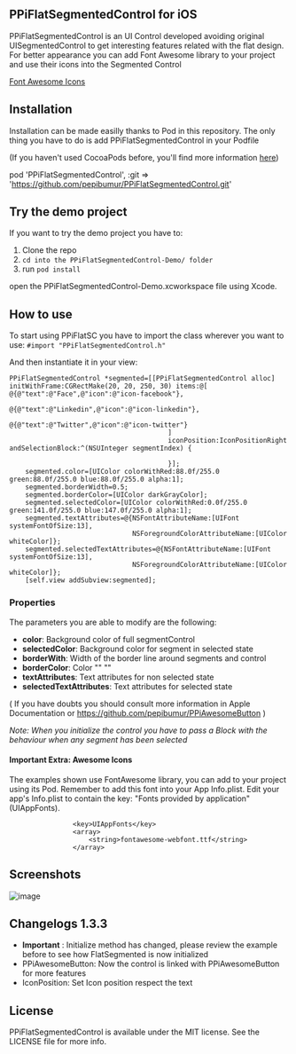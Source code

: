 ## PPiFlatSegmentedControl for iOS

PPiFlatSegmentedControl is an UI Control developed avoiding original UISegmentedControl to get interesting features related with the flat design. 
For better appearance you can add Font Awesome library to your project and use their icons into the Segmented Control

[Font Awesome Icons](http://fortawesome.github.io/Font-Awesome/icons/)

## Installation
Installation can be made easilly thanks to Pod in this repository. The only thing you have to do is add PPiFlatSegmentedControl in your Podfile

(If you haven't used CocoaPods before, you'll find more information [here](http://cocoapods.org/))

pod 'PPiFlatSegmentedControl', :git => 'https://github.com/pepibumur/PPiFlatSegmentedControl.git'

## Try the demo project
If you want to try the demo project you have to:

1. Clone the repo
2. `cd into the PPiFlatSegmentedControl-Demo/ folder`
3. run `pod install`

open the PPiFlatSegmentedControl-Demo.xcworkspace file using Xcode.


## How to use
To start using PPiFlatSC you have to import the class wherever you want to use:
```#import "PPiFlatSegmentedControl.h"```

And then instantiate it in your view:
```
PPiFlatSegmentedControl *segmented=[[PPiFlatSegmentedControl alloc] initWithFrame:CGRectMake(20, 20, 250, 30) items:@[               @{@"text":@"Face",@"icon":@"icon-facebook"},
                                        @{@"text":@"Linkedin",@"icon":@"icon-linkedin"},
                                        @{@"text":@"Twitter",@"icon":@"icon-twitter"}
                                        ]
                                        iconPosition:IconPositionRight andSelectionBlock:^(NSUInteger segmentIndex) {
                                            
                                        }];
    segmented.color=[UIColor colorWithRed:88.0f/255.0 green:88.0f/255.0 blue:88.0f/255.0 alpha:1];
    segmented.borderWidth=0.5;
    segmented.borderColor=[UIColor darkGrayColor];
    segmented.selectedColor=[UIColor colorWithRed:0.0f/255.0 green:141.0f/255.0 blue:147.0f/255.0 alpha:1];
    segmented.textAttributes=@{NSFontAttributeName:[UIFont systemFontOfSize:13],
                               NSForegroundColorAttributeName:[UIColor whiteColor]};
    segmented.selectedTextAttributes=@{NSFontAttributeName:[UIFont systemFontOfSize:13],
                               NSForegroundColorAttributeName:[UIColor whiteColor]};
    [self.view addSubview:segmented];

```
### Properties
The parameters you are able to modify are the following:
* **color**: Background color of full segmentControl
* **selectedColor**: Background color for segment in selected state
* **borderWith**: Width of the border line around segments and control
* **borderColor**: Color "" ""
* **textAttributes**: Text attributes for non selected state
* **selectedTextAttributes**: Text attributes for selected state 

( If you have doubts you should consult more information in Apple Documentation or https://github.com/pepibumur/PPiAwesomeButton )


*Note: When you initialize the control you have to pass a Block with the behaviour when any segment has been selected*

#### Important Extra: Awesome Icons
The examples shown use FontAwesome library, you can add to your project using its Pod. Remember to add this font into your App Info.plist. Edit your app's Info.plist to contain the key:
                    "Fonts provided by application" (UIAppFonts).

                    <key>UIAppFonts</key>
                    <array>
                        <string>fontawesome-webfont.ttf</string>
                    </array>
 

## Screenshots
![image](http://img202.imageshack.us/img202/5927/faws.png)

## Changelogs 1.3.3
* **Important** : Initialize method has changed, please review the example before to see how FlatSegmented is now initialized
* PPiAwesomeButton: Now the control is linked with PPiAwesomeButton for more features
* IconPosition: Set Icon position respect the text


## License
PPiFlatSegmentedControl is available under the MIT license. See the LICENSE file for more info.
